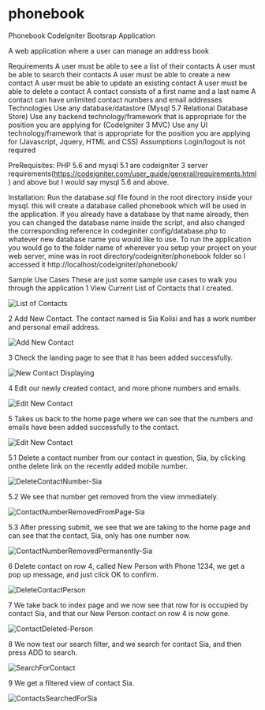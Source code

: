 # phonebook
 Phonebook CodeIgniter Bootsrap Application

A web application where a user can manage an address book

Requirements
A user must be able to see a list of their contacts
A user must be able to search their contacts
A user must be able to create a new contact
A user must be able to update an existing contact
A user must be able to delete a contact
A contact consists of a first name and a last name
A contact can have unlimited contact numbers and email addresses
Technologies
Use any database/datastore (Mysql 5.7 Relational Database Store)
Use any backend technology/framework that is appropriate for the position you are applying for (CodeIgniter 3 MVC)
Use any UI technology/framework that is appropriate for the position you are applying for (Javascript, Jquery, HTML and CSS)
Assumptions
Login/logout is not required

PreRequisites:
PHP 5.6 and mysql 5.1 are codeigniter 3 server requirements(https://codeigniter.com/user_guide/general/requirements.html) and above but I would say mysql 5.6 and above. 

Installation:
Run the database.sql file found in the root directory inside your mysql. this will create a database called phonebook which will be used in the application.
If you already have a database by that name already, then you can changed the database name inside the script, and also changed the corresponding
reference in codeginiter config/database.php to whatever new database name you would like to use.
To run the application you would go to the folder name of wherever you setup your project on your web server,
mine was in root directory/codeigniter/phonebook folder so I accessed it http://localhost/codeigniter/phonebook/

Sample Use Cases
These are just some sample use cases to walk you through the application
1 View Current List of Contacts that I created.

![List of Contacts](https://github.com/DTaksta/phonebook/blob/master/assets/images/screenshots/1ListAllContacts.JPG)

2 Add New Contact. The contact named is Sia Kolisi and has a work number and  personal email address.

![Add New Contact](https://github.com/DTaksta/phonebook/blob/master/assets/images/screenshots/2AddToContactsSia.png)

3 Check the landing page to see that it has been added successfully.

![New Contact Displaying](https://github.com/DTaksta/phonebook/blob/master/assets/images/screenshots/3ContactAdded-Sia.png)

4 Edit our newly created contact, and more phone numbers and emails.

![Edit New Contact](https://github.com/DTaksta/phonebook/blob/master/assets/images/screenshots/4EditContacts-Sia.png)

5 Takes us back to the home page where we can see that the numbers and emails have been added successfully to the contact.

![Edit New Contact](https://github.com/DTaksta/phonebook/blob/master/assets/images/screenshots/5ContactEdited-Sia.png)

5.1 Delete a contact number from our contact in question, Sia, by clicking onthe delete link on the recently added mobile number.

![DeleteContactNumber-Sia](https://github.com/DTaksta/phonebook/blob/master/assets/images/screenshots/5.1DeleteContactNumber-Sia.png)

5.2 We see that number get removed from the view immediately.

![ContactNumberRemovedFromPage-Sia](https://github.com/DTaksta/phonebook/blob/master/assets/images/screenshots/5.2ContactNumberRemoved-Sia.JPG)

5.3 After pressing submit, we see that we are taking to the home page and can see that the contact, Sia, only has one number now.

![ContactNumberRemovedPermanently-Sia](https://github.com/DTaksta/phonebook/blob/master/assets/images/screenshots/5.3ContactNumberRemovedForSia.JPG)

6 Delete contact on row 4, called New Person with Phone 1234, we get a pop up message, and just click OK to confirm. 

![DeleteContactPerson](https://github.com/DTaksta/phonebook/blob/master/assets/images/screenshots/6DeleteContactPerson.png)

7 We take back to index page and we now see that row for is occupied by contact Sia, and that our New Person contact on row 4 is now gone.

![ContactDeleted-Person](https://github.com/DTaksta/phonebook/blob/master/assets/images/screenshots/7ContactDeleted-Person.JPG)

8 We now test our search filter, and we search for contact Sia, and then press ADD to search.

![SearchForContact](https://github.com/DTaksta/phonebook/blob/master/assets/images/screenshots/8SearchForContact.JPG)

9 We get a filtered view of contact Sia.

![ContactsSearchedForSia](https://github.com/DTaksta/phonebook/blob/master/assets/images/screenshots/9ContactsSearchedForSia.JPG)
